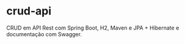 # crud-api

CRUD em API Rest com Spring Boot, H2, Maven e JPA + Hibernate e documentação com Swagger.
